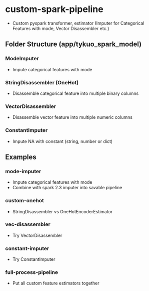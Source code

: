 # custom-spark-pipeline
* Custom pyspark transformer, estimator (Imputer for Categorical Features with mode, Vector Disassembler etc.)

## Folder Structure (app/tykuo_spark_model)
### ModeImputer
* Impute categorical features with mode

### StringDisassembler (OneHot)
* Disassemble categorical feature into multiple binary columns 

### VectorDisassembler
* Disassemble vector feature into multiple numeric columns 

### ConstantImputer
* Impute NA with constant (string, number or dict)

## Examples
### mode-imputer
* Impute categorical features with mode
* Combine with spark 2.3 imputer into savable pipeline

### custom-onehot
* StringDisassembler vs OneHotEncoderEstimator

### vec-disassembler
* Try VectorDisassembler

### constant-imputer
* Try ConstantImputer

### full-process-pipeline
* Put all custom feature estimators together

